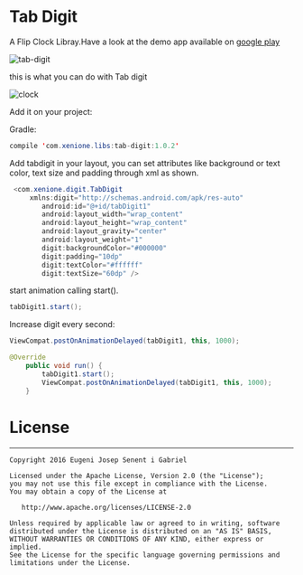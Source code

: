 # Tab Digit

A Flip Clock Libray.Have a look at the demo app available on [google play](https://play.google.com/store/apps/details?id=com.xenione.libs.digit)

![tab-digit](https://cloud.githubusercontent.com/assets/4138527/20869273/258ed640-ba6f-11e6-892c-a5986896134c.gif)

this is what you can do with Tab digit

![clock](https://cloud.githubusercontent.com/assets/4138527/20869514/f503a208-ba73-11e6-800b-802d493e1a86.gif)


Add it on your project:

Gradle:
```java 
compile 'com.xenione.libs:tab-digit:1.0.2'
```

Add tabdigit in your layout, you can set attributes like background or text color, text size and padding through xml as shown.

```java 
 <com.xenione.digit.TabDigit
     xmlns:digit="http://schemas.android.com/apk/res-auto"
        android:id="@+id/tabDigit1"
        android:layout_width="wrap_content"
        android:layout_height="wrap_content"
        android:layout_gravity="center"
        android:layout_weight="1"
        digit:backgroundColor="#000000"
        digit:padding="10dp"
        digit:textColor="#ffffff"
        digit:textSize="60dp" />
  ```      

start animation calling start().

```java 
tabDigit1.start();
  ```  
Increase digit every second:

```java 
ViewCompat.postOnAnimationDelayed(tabDigit1, this, 1000);

@Override
    public void run() {
        tabDigit1.start();
        ViewCompat.postOnAnimationDelayed(tabDigit1, this, 1000);
    }
  ```  

# License
-------
    Copyright 2016 Eugeni Josep Senent i Gabriel

    Licensed under the Apache License, Version 2.0 (the "License");
    you may not use this file except in compliance with the License.
    You may obtain a copy of the License at

       http://www.apache.org/licenses/LICENSE-2.0

    Unless required by applicable law or agreed to in writing, software
    distributed under the License is distributed on an "AS IS" BASIS,
    WITHOUT WARRANTIES OR CONDITIONS OF ANY KIND, either express or implied.
    See the License for the specific language governing permissions and
    limitations under the License.
